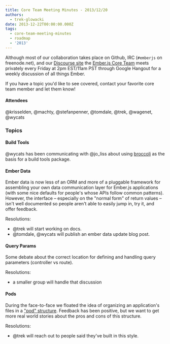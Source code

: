 ```yaml
---
title: Core Team Meeting Minutes - 2013/12/20
authors:
  - trek-glowacki
date: 2013-12-22T00:00:00.000Z
tags:
  - core-team-meeting-minutes
  - roadmap
  - '2013'
---
```



Although most of our collaboration takes place on Github, IRC 
(`#emberjs` on freenode.net), and our [Discourse site](http://discuss.emberjs.com/)
the [Ember.js Core Team](/team) meets privately every 
Friday at 2pm EST/11am PST through Google Hangout for a weekly 
discussion of all things Ember.

If you have a topic you'd like to see covered, contact your favorite
core team member and let them know!

#### Attendees
@krisselden, @machty, @stefanpenner, @tomdale, @trek, @wagenet, @wycats

### Topics
#### Build Tools
@wycats has been communicating with @jo_liss about using 
[broccoli](https://github.com/joliss/broccoli/) as the basis for a build tools package.

#### Ember Data
Ember data is now less of an ORM and more of a pluggable framework for assembling
your own data communication layer for Ember.js applications (with some nice defaults for
people's whose APIs follow common patterns). However, the interface – especially on the 
"normal form" of return values – isn't well documented so people aren't able to easily jump in, 
try it, and offer feedback.

Resolutions:
  
* @trek will start working on docs.
* @tomdale, @wycats will publish an ember data update blog post.

#### Query Params
Some debate about the correct location for defining and handling query parameters
(controller vs route).

Resolutions:
  
* a smaller group will handle that discussion

#### Pods
During the face-to-face we floated the idea of organizing an application's files in a
["pod" structure](/blog/2013/12/17/whats-coming-in-ember-in-2014.html#toc_pod-directory-structure). 
Feedback has been positive, but we want to get more real world stories about the pros and cons of
this structure.

Resolutions:
    
* @trek will reach out to people said they've built in this style.
